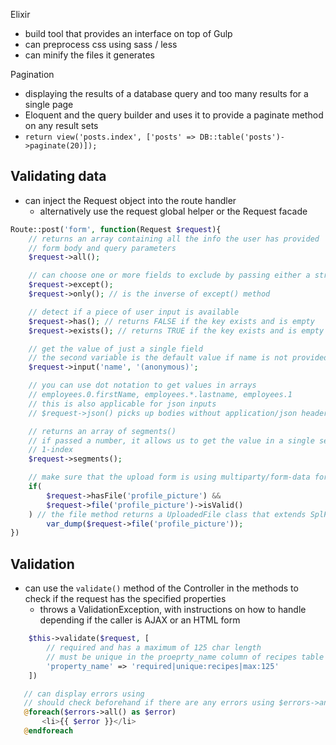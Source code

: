 Elixir
 - build tool that provides an interface on top of Gulp
 - can preprocess css using sass / less
 - can minify the files it generates

Pagination
 - displaying the results of a database query and too many results for a single page
 - Eloquent and the query builder and uses it to provide a paginate method on any result sets
 - `return view('posts.index', ['posts' => DB::table('posts')->paginate(20)]);`

## Validating data
- can inject the Request object into the route handler
	- alternatively use the request global helper or the Request facade
```php
Route::post('form', function(Request $request){
	// returns an array containing all the info the user has provided
	// form body and query parameters
	$request->all(); 

	// can choose one or more fields to exclude by passing either a string or an array of strings
	$request->except();
	$request->only(); // is the inverse of except() method

	// detect if a piece of user input is available
	$request->has(); // returns FALSE if the key exists and is empty
	$request->exists(); // returns TRUE if the key exists and is empty

	// get the value of just a single field
	// the second variable is the default value if name is not provided
	$request->input('name', '(anonymous)';

	// you can use dot notation to get values in arrays
	// employees.0.firstName, employees.*.lastname, employees.1
	// this is also applicable for json inputs
	// $request->json() picks up bodies without application/json header

	// returns an array of segments()
	// if passed a number, it allows us to get the value in a single segment
	// 1-index
	$request->segments();

	// make sure that the upload form is using multiparty/form-data for the upload
	if(
		$request->hasFile('profile_picture') && 
		$request->file('profile_picture')->isValid()
	) // the file method returns a UploadedFile class that extends SplFileInfo
		var_dump($request->file('profile_picture'));
})
```

## Validation
 - can use the `validate()` method of the Controller in the methods to check if the request has the specified properties
	 - throws a ValidationException, with instructions on how to handle depending if the caller is AJAX or an HTML form
 ```php
	 $this->validate($request, [
		 // required and has a maximum of 125 char length
		 // must be unique in the proeprty_name column of recipes table
		 'property_name' => 'required|unique:recipes|max:125'
	 ])

	// can display errors using
	// should check beforehand if there are any errors using $errors->any()
	@foreach($errors->all() as $error)
		<li>{{ $error }}</li>
	@endforeach
```